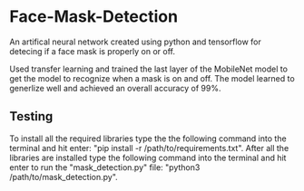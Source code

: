 # Face-Mask-Detection

An artifical neural network created using python and tensorflow for detecing if a face mask is properly on or off. 

Used transfer learning and trained the last layer of the MobileNet model to get the model to recognize when a mask is on and off. The model learned to generlize well and achieved an overall accuracy of 99%. 

<h2>Testing</h2>
  
To install all the required libraries type the the following command into the terminal and hit enter: "pip install -r /path/to/requirements.txt". After all the libraries are installed type the following command into the terminal and hit enter to run the "mask_detection.py" file: "python3 /path/to/mask_detection.py".

